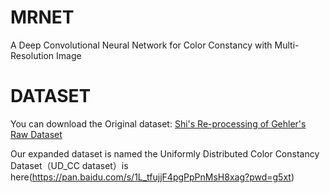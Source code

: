 # MRNET
A Deep Convolutional Neural Network for Color Constancy with Multi-Resolution Image

# DATASET
You can download the Original dataset:
[Shi's Re-processing of Gehler's Raw Dataset](https://www2.cs.sfu.ca/~colour/data/shi_gehler/)

Our expanded dataset is named the Uniformly Distributed Color Constancy Dataset（UD_CC dataset）is here(https://pan.baidu.com/s/1L_tfujjF4pgPpPnMsH8xag?pwd=g5xt)
